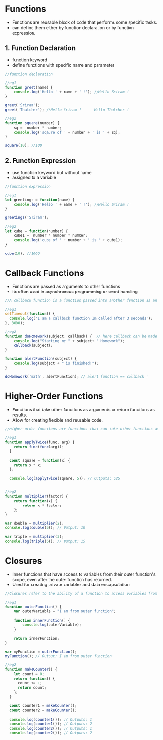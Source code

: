 # Functions

- Functions are reusable block of code that performs some specific tasks.
- can define them either by function declaration or by function expression.

## 1. Function Declaration

- function keyword
- define functions with specific name and parameter

```jsx
//function declaration

//eg1
function greet(name) {
    console.log('Hello ' + name + ' !'); //Hello Sriram !
}

greet('Sriram');
greet('Thatcher'); //Hello Sriram !      Hello Thatcher !

//eg2
function square(number) {
    sq =  number * number;
    console.log('sqaure of ' + number + ' is ' + sq);
}

square(10); //100
```

## 2. Function Expression

- use function keyword but without name
- assigned to a variable

```jsx
//function expression

//eg1
let greetings = function(name) {
    console.log('Hello ' + name + ' !'); //Hello Sriram !'
}

greetings('Sriram');

//eg2
let cube = function(number) {
    cube1 =  number * number * number;
    console.log('cube of ' + number + ' is ' + cube1);
}

cube(10); //1000
```

# Callback Functions

- Functions are passed as arguments to other functions
- its often used in asynchronous programming or event handling

```jsx
//A callback function is a function passed into another function as an argument, which is then invoked inside the outer function to complete some kind of action or operation.

//eg1
setTimeout(function() {
  console.log('I am a callback function Im called after 3 seconds');
}, 3000);

//eg2
function doHomework(subject, callback) {  // here callback can be made as alert function for diffrentiating purpose ive used two different names
    console.log("Starting my " + subject+ " Homework");
    callback(subject);
}

function alertFunction(subject) {
    console.log(subject + " is finished!");
}

doHomework('math', alertFunction); // alert function == callback ;                           callback(subject) == alertFunction(subject)
```

# Higher-Order Functions

- Functions that take other functions as arguments or return functions as results.
- Allow for creating flexible and reusable code.

```jsx
//Higher-order functions are functions that can take other functions as arguments or return functions as output.

//eg1
function applyTwice(func, arg) {
    return func(func(arg));
  }
  
  const square = function(x) {
    return x * x;
  };
  
  console.log(applyTwice(square, 5)); // Outputs: 625
  

//eg2
function multiplier(factor) {
    return function(x) {
        return x * factor;
    };
}

var double = multiplier(2);
console.log(double(5)); // Output: 10

var triple = multiplier(3);
console.log(triple(5)); // Output: 15
```

# Closures

- Inner functions that have access to variables from their outer function's scope, even after the outer function has returned.
- Used for creating private variables and data encapsulation.

```jsx
//Closures refer to the ability of a function to access variables from its containing scope even after the function has finished executing.

//eg1
function outerFunction() {
    var outerVariable = "I am from outer function";
    
    function innerFunction() {
        console.log(outerVariable);
    }

    return innerFunction;
}

var myFunction = outerFunction();
myFunction(); // Output: I am from outer function

//eg2
function makeCounter() {
    let count = 0;
    return function() {
      count += 1;
      return count;
    };
  }
  
  const counter1 = makeCounter();
  const counter2 = makeCounter();
  
  console.log(counter1()); // Outputs: 1
  console.log(counter1()); // Outputs: 2
  console.log(counter2()); // Outputs: 1
  console.log(counter2()); // Outputs: 2
```